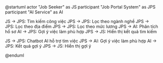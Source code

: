 @startuml
actor "Job Seeker" as JS
participant "Job Portal System" as JPS
participant "AI Service" as AI

JS -> JPS: Tìm kiếm công việc
JPS -> JPS: Lọc theo ngành nghề
JPS -> JPS: Lọc theo địa điểm
JPS -> JPS: Lọc theo mức lương
JPS -> AI: Phân tích hồ sơ
AI -> JPS: Gợi ý việc làm phù hợp
JPS -> JS: Hiển thị kết quả tìm kiếm

JS -> JPS: Chatbot AI hỗ trợ tìm việc
JPS -> AI: Gợi ý việc làm phù hợp
AI -> JPS: Kết quả gợi ý
JPS -> JS: Hiển thị gợi ý

@enduml